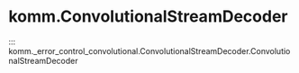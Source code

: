 # komm.ConvolutionalStreamDecoder

::: komm._error_control_convolutional.ConvolutionalStreamDecoder.ConvolutionalStreamDecoder
